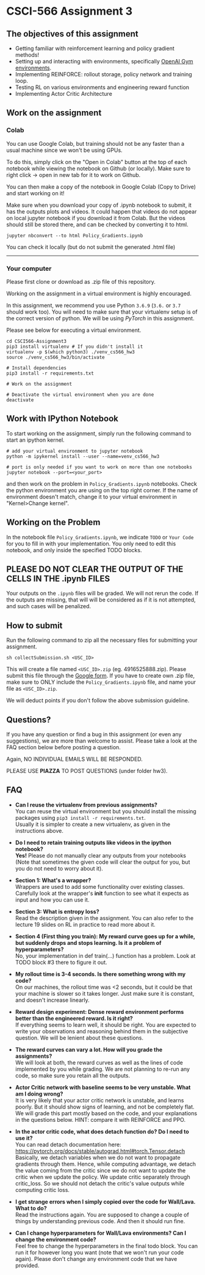 # CSCI-566 Assignment 3

## The objectives of this assignment
* Getting familiar with reinforcement learning and policy gradient methods!
* Setting up and interacting with environments, specifically [OpenAI Gym environments](https://github.com/openai/gym).
* Implementing REINFORCE: rollout storage, policy network and training loop.
* Testing RL on various environments and engineering reward function
* Implementing Actor Critic Architecture


## Work on the assignment

### Colab
You can use Google Colab, but training should not be any faster than a usual machine since we won't be using GPUs.

To do this, simply click on the "Open in Colab" button at the top of each notebook while viewing the notebook on Github (or locally). Make sure to right click -> open in new tab for it to work on Github.

You can then make a copy of the notebook in Google Colab (Copy to Drive) and start working on it!

Make sure when you download your copy of .ipynb notebook to submit, it has the outputs plots and videos.
It could happen that videos do not appear on local jupyter notebook if you download it from Colab. But the videos should still be stored there, and can be checked by converting it to html.

`jupyter nbconvert --to html Policy_Gradients.ipynb`

You can check it locally (but do not submit the generated .html file)

----
### Your computer

Please first clone or download as .zip file of this repository.

Working on the assignment in a virtual environment is highly encouraged.

In this assignment, we recommend you use Python `3.6.9` (`3.6.` or `3.7` should work too).
You will need to make sure that your virtualenv setup is of the correct version of python.
We will be using *PyTorch* in this assignment.

Please see below for executing a virtual environment.
```shell
cd CSCI566-Assignment3
pip3 install virtualenv # If you didn't install it
virtualenv -p $(which python3) ./venv_cs566_hw3
source ./venv_cs566_hw3/bin/activate

# Install dependencies
pip3 install -r requirements.txt

# Work on the assignment

# Deactivate the virtual environment when you are done
deactivate
```

## Work with IPython Notebook
To start working on the assignment, simply run the following command to start an ipython kernel.
```shell
# add your virtual environment to jupyter notebook
python -m ipykernel install --user --name=venv_cs566_hw3

# port is only needed if you want to work on more than one notebooks
jupyter notebook --port=<your_port>

```
and then work on the problem in `Policy_Gradients.ipynb` notebooks.
Check the python environment you are using on the top right corner.
If the name of environment doesn't match, change it to your virtual environment in "Kernel>Change kernel".

## Working on the Problem
In the notebook file `Policy_Gradients.ipynb`, we indicate `TODO` or `Your Code` for you to fill in with your implementation.
You only need to edit this notebook, and only inside the specified TODO blocks.

## PLEASE DO NOT CLEAR THE OUTPUT OF THE CELLS IN THE .ipynb FILES
Your outputs on the `.ipynb` files will be graded. We will not rerun the code. If the outputs are missing, that will will be considered as if it is not attempted, and such cases will be penalized.

## How to submit

Run the following command to zip all the necessary files for submitting your assignment.

```shell
sh collectSubmission.sh <USC_ID>
```

This will create a file named `<USC_ID>.zip` (eg. 4916525888.zip). Please submit this file through the [Google form](https://forms.gle/MESM9xkbje2KVfje7).
If you have to create own .zip file, make sure to ONLY include the `Policy_Gradients.ipynb` file, and name your file as `<USC_ID>.zip`.

We will deduct points if you don't follow the above submission guideline.

## Questions?
If you have any question or find a bug in this assignment (or even any suggestions), we are
more than welcome to assist. Please take a look at the FAQ section below before posting a question.

Again, NO INDIVIDUAL EMAILS WILL BE RESPONDED.

PLEASE USE **PIAZZA** TO POST QUESTIONS (under folder hw3).


## FAQ

- **Can I reuse the virtualenv from previous assignments?**  
You can reuse the virtual environment but you should install the missing packages using `pip3 install -r requirements.txt`.  
Usually it is simpler to create a new virtualenv, as given in the instructions above.

- **Do I need to retain training outputs like videos in the ipython notebook?**  
**Yes!** Please do not manually clear any outputs from your notebooks (Note that sometimes the given code will clear the output for you, but you do not need to worry about it).

- **Section 1: What's a wrapper?**  
Wrappers are used to add some functionality over existing classes. Carefully look at the wrapper's   __init__  function to see what it expects as input and how you can use it.

- **Section 3: What is entropy loss?**  
Read the description given in the assignment. You can also refer to the lecture 19 slides on RL in practice to read more about it.

- **Section 4 (First thing you train): My reward curve goes up for a while, but suddenly drops and stops learning. Is it a problem of hyperparameters?**  
No, your implementation in    def train(...)  function has a problem. Look at TODO block #3 there to figure it out.

- **My rollout time is 3-4 seconds. Is there something wrong with my code?**  
On our machines, the rollout time was <2 seconds, but it could be that your machine is slower so it takes longer. Just make sure it is constant, and doesn't increase linearly.

- **Reward design experiment: Dense reward environment performs better than the engineered reward. Is it right?**  
If everything seems to learn well, it should be right. You are expected to write your observations and reasoning behind them in the subjective question. We will be lenient about these questions.

- **The reward curves can vary a lot. How will you grade the assignments?**  
We will look at both, the reward curves as well as the lines of code implemented by you while grading. We are not planning to re-run any code, so make sure you retain all the outputs.

- **Actor Critic network with baseline seems to be very unstable. What am I doing wrong?**  
It is very likely that your actor critic network is unstable, and learns poorly. But it should show signs of learning, and not be completely flat. We will grade this part mostly based on the code, and your explanations in the questions below. HINT: compare it with REINFORCE and PPO.

- **In the actor critic code, what does detach function do? Do I need to use it?**  
You can read detach documentation here: https://pytorch.org/docs/stable/autograd.html#torch.Tensor.detach
Basically, we detach variables when we do not want to propagate gradients through them. Hence, while computing advantage, we detach the value coming from the critic since we do not want to update the critic when we update the policy. We update critic separately through critic_loss. So we should not detach the critic's value outputs while computing critic loss.

- **I get strange errors when I simply copied over the code for Wall/Lava. What to do?**  
Read the instructions again. You are supposed to change a couple of things by understanding previous code. And then it should run fine.

- **Can I change hyperparameters for Wall/Lava environments? Can I change the environment code?**  
Feel free to change the hyperparameters in the final todo block. You can run it for however long you want (note that we won't run your code again).
Please don't change any environment code that we have provided.
